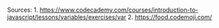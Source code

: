 Sources:
1.
https://www.codecademy.com/courses/introduction-to-javascript/lessons/variables/exercises/var
2. 
https://food.codemoji.com/
